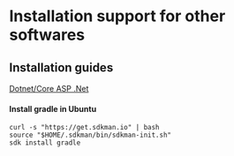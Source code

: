 # Installation support for other softwares

## Installation guides
[Dotnet/Core ASP .Net](https://learn.microsoft.com/en-gb/dotnet/core/install/linux-ubuntu-2204)

#### Install gradle in Ubuntu

```shell
curl -s "https://get.sdkman.io" | bash
source "$HOME/.sdkman/bin/sdkman-init.sh"
sdk install gradle
```

####

####

